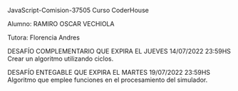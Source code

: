 JavaScript-Comision-37505
Curso CoderHouse

Alumno: RAMIRO OSCAR VECHIOLA

Tutora: Florencia Andres

DESAFÍO COMPLEMENTARIO QUE EXPIRA EL JUEVES 14/07/2022 23:59HS
Crear un algoritmo utilizando ciclos.


DESAFÍO ENTEGABLE QUE EXPIRA EL MARTES 19/07/2022 23:59HS
Algoritmo que emplee funciones en el procesamiento del simulador.